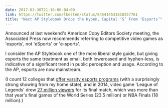 ```yaml
---
date: 2017-03-30T21:16:06-04:00
link: https://twitter.com/lkesten/status/845414531610357761
title: "Next AP Stylebook Drops the Hypen, Capital ‘S’ From ‘Esports’"
---
```


Announced at last weekend's American Copy Editors Society meeting, the Associated Press now recommends referring to competitive video games as 'esports', not 'eSports' or 'e-sports'. 

I consider the AP Stylebook one of the more liberal style guide, but giving esports the same treatment as email, both lowercased and hyphen-less, is indicative of a significant trend in public perception and usage. According to the AP, esports are now mainstream. 

(I count 12 colleges that [offer varsity esports programs][games edu] (with a surprisingly strong showing from my home state), and in 2014, video game 'League of Legends' drew [27 million viewers][espn] for its final match, which was more than that year's final games of the World Series (23.5 million) or NBA Finals (18 million).)


[games edu]: https://en.wikipedia.org/wiki/List_of_collegiate_varsity_eSports_programs
[espn]: http://www.espn.com/espn/story/_/page/instantawesome-leagueoflegends-141201/league-legends-championships-watched-more-people-nba-finals-world-series-clinchers


